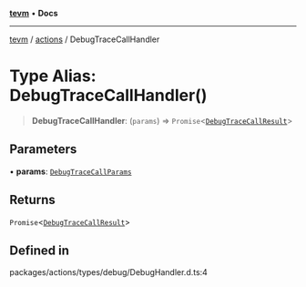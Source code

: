 [**tevm**](../../README.md) • **Docs**

***

[tevm](../../modules.md) / [actions](../README.md) / DebugTraceCallHandler

# Type Alias: DebugTraceCallHandler()

> **DebugTraceCallHandler**: (`params`) => `Promise`\<[`DebugTraceCallResult`](DebugTraceCallResult.md)\>

## Parameters

• **params**: [`DebugTraceCallParams`](DebugTraceCallParams.md)

## Returns

`Promise`\<[`DebugTraceCallResult`](DebugTraceCallResult.md)\>

## Defined in

packages/actions/types/debug/DebugHandler.d.ts:4
